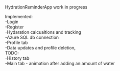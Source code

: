 HydrationReminderApp work in progress<br>

Implemented:<br>
-Login <br>
-Register <br>
-Hydaration calcualtions and tracking <br>
-Azure SQL db connection<br>
-Profile tab<br>
-Data updates and profile deletion,<br>
TODO:<br>
-History tab<br>
-Main tab - animation after adding an amount of water<br>

